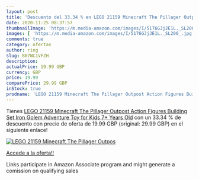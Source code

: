 ```yaml
---
layout: post
title: 'Descuento del 33.34 % en LEGO 21159 Minecraft The Pillager Outpos'
date: 2020-11-25 08:37:57
thumbnailImage: 'https://m.media-amazon.com/images/I/5176GJjJE1L._SL200_.jpg'
images: [ 'https://m.media-amazon.com/images/I/5176GJjJE1L._SL200_.jpg' ]
comments: true
category: ofertas
author: ring
slug: B07WC1VFZH
description:
actualPrice: 19.99 GBP
currency: GBP
price: 19.99
comparePrice: 29.99 GBP
inStock: true
prodname: 'LEGO 21159 Minecraft The Pillager Outpost Action Figures Building Set  Iron Golem Adventure Toy for Kids 7+ Years Old'
---
```


Tienes [LEGO 21159 Minecraft The Pillager Outpost Action Figures Building Set  Iron Golem Adventure Toy for Kids 7+ Years Old](https://www.amazon.co.uk/dp/B07WC1VFZH/?tag=tolees0a-21) con un 33.34 % de descuento con precio de oferta de 19.99 GBP (original: 29.99 GBP) en el siguiente enlace!

[![LEGO 21159 Minecraft The Pillager Outpos](https://m.media-amazon.com/images/I/5176GJjJE1L._SL200_.jpg)](https://www.amazon.co.uk/dp/B07WC1VFZH/?tag=tolees0a-21)

[Accede a la oferta!!](https://www.amazon.co.uk/dp/B07WC1VFZH/?tag=tolees0a-21)

Links participate in Amazon Associate program and might generate a comission on qualifying sales


